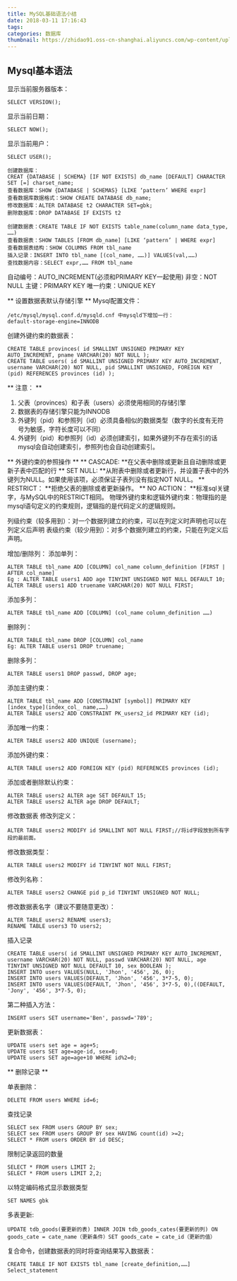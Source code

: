 ```yaml
---
title: MySQL基础语法小结
date: 2018-03-11 17:16:43
tags:
categories: 数据库
thumbnail: https://zhidao91.oss-cn-shanghai.aliyuncs.com/wp-content/uploads/2015/11/databaseDevelopment.jpg
---
```


## Mysql基本语法

显示当前服务器版本：
```
SELECT VERSION();
```

显示当前日期：
```
SELECT NOW();
```
显示当前用户：
```
SELECT USER();
```

```
创建数据库：
CREAT {DATABASE | SCHEMA} [IF NOT EXISTS] db_name [DEFAULT] CHARACTER SET [=] charset_name;
查看数据库：SHOW {DATABASE | SCHEMAS} [LIKE ‘pattern’ WHERE expr]
查看数据库数据格式：SHOW CREATE DATABASE db_name;
修改数据库：ALTER DATABASE t2 CHARACTER SET=gbk;
删除数据库：DROP DATABASE IF EXISTS t2
```

```
创建数据表：CREATE TABLE IF NOT EXISTS table_name(column_name data_type, ……)
查看数据表：SHOW TABLES [FROM db_name] [LIKE ‘pattern’ | WHERE expr]
查看数据表结构：SHOW COLUMNS FROM tbl_name
插入记录：INSERT INTO tbl_name [(col_name, ……)] VALUES(val,……)
查找数据内容：SELECT expr,…… FROM tbl_name
```

自动编号：AUTO_INCREMENT(必须和PRIMARY KEY一起使用)
非空：NOT NULL
主键：PRIMARY KEY
唯一约束：UNIQUE KEY

** 设置数据表默认存储引擎 **
Mysql配置文件：
```
/etc/mysql/mysql.conf.d/mysqld.cnf 中mysqld下增加一行：
default-storage-engine=INNODB
```
创建外键约束的数据表：
```
CREATE TABLE provinces( id SMALLINT UNSIGNED PRIMARY KEY AUTO_INCREMENT, pname VARCHAR(20) NOT NULL );
CREATE TABLE users( id SMALLINT UNSIGNED PRIMARY KEY AUTO_INCREMENT, username VARCHAR(20) NOT NULL, pid SMALLINT UNSIGNED, FOREIGN KEY (pid) REFERENCES provinces (id) );
```
** 注意： **
1.	父表（provinces）和子表（users）必须使用相同的存储引擎
2.	数据表的存储引擎只能为INNODB
3.	外键列（pid）和参照列（id）必须具备相似的数据类型（数字的长度有无符号为敏感，字符长度可以不同）
4.	外键列（pid）和参照列（id）必须创建索引，如果外键列不存在索引的话mysql会自动创建索引，参照列也会自动创建索引。

** 外键约束的参照操作 **
** CASCADE: **在父表中删除或更新且自动删除或更新子表中匹配的行
** SET NULL: **从附表中删除或者更新行，并设置子表中的外键列为NULL。如果使用该项，必须保证子表列没有指定NOT NULL。
** RESTRICT： **拒绝父表的删除或者更新操作。
** NO ACTION： **标准sql关键字，与MySQL中的RESTRICT相同。
物理外键约束和逻辑外键约束：物理指的是mysql语句定义的约束规则，逻辑指的是代码定义的逻辑规则。

列级约束（较多用到）：对一个数据列建立的约束，可以在列定义时声明也可以在列定义后声明
表级约束（较少用到）：对多个数据列建立的约束，只能在列定义后声明。

增加/删除列：
添加单列：
```
ALTER TABLE tbl_name ADD [COLUMN] col_name column_definition [FIRST | AFTER col_name]
Eg : ALTER TABLE users1 ADD age TINYINT UNSIGNED NOT NULL DEFAULT 10;
ALTER TABLE users1 ADD truename VARCHAR(20) NOT NULL FIRST;
```
添加多列：
```
ALTER TABLE tbl_name ADD [COLUMN] (col_name column_definition ……)

```
删除列：
```
ALTER TABLE tbl_name DROP [COLUMN] col_name
Eg: ALTER TABLE users1 DROP truename;
```
	
删除多列：
```
ALTER TABLE users1 DROP passwd, DROP age;
```

添加主键约束：
```
ALTER TABLE tbl_name ADD [CONSTRAINT [symbol]] PRIMARY KEY [index_type](index_col_ name,……)
ALTER TABLE users2 ADD CONSTRAINT PK_users2_id PRIMARY KEY (id);
```
添加唯一约束：
```
ALTER TABLE users2 ADD UNIQUE (username);
```
添加外键约束：
```
ALTER TABLE users2 ADD FOREIGN KEY (pid) REFERENCES provinces (id);
```
添加或者删除默认约束：
```
ALTER TABLE users2 ALTER age SET DEFAULT 15;
ALTER TABLE users2 ALTER age DROP DEFAULT;
```
修改数据表
修改列定义：
```	
ALTER TABLE users2 MODIFY id SMALLINT NOT NULL FIRST;//将id字段放到所有字段的最前面。
```
修改数据类型：
```	
ALTER TABLE users2 MODIFY id TINYINT NOT NULL FIRST;
```
修改列名称：
```	
ALTER TABLE users2 CHANGE pid p_id TINYINT UNSIGNED NOT NULL;
```
修改数据表名字（建议不要随意更改）：
```	
ALTER TABLE users2 RENAME users3;
RENAME TABLE users3 TO users2;
```
插入记录
```
CREATE TABLE users( id SMALLINT UNSIGNED PRIMARY KEY AUTO_INCREMENT, username VARCHAR(20) NOT NULL, passwd VARCHAR(20) NOT NULL, age TINYINT UNSIGNED NOT NULL DEFAULT 10, sex BOOLEAN );
INSERT INTO users VALUES(NULL, 'Jhon', '456', 26, 0);
INSERT INTO users VALUES(DEFAULT, 'Jhon', '456', 3*7-5, 0);
INSERT INTO users VALUES(DEFAULT, 'Jhon', '456', 3*7-5, 0),((DEFAULT, 'Jony', '456', 3*7-5, 0);
```
第二种插入方法：
```
INSERT users SET username='Ben', passwd='789';
```

更新数据表：
```
UPDATE users set age = age+5;
UPDATE users SET age=age-id, sex=0;
UPDATE users SET age=age+10 WHERE id%2=0;
```
** 删除记录 **
 
单表删除：
```
DELETE FROM users WHERE id=6;
```

查找记录
```
SELECT sex FROM users GROUP BY sex;
SELECT sex FROM users GROUP BY sex HAVING count(id) >=2;
SELECT * FROM users ORDER BY id DESC;
```
限制记录返回的数量
```
SELECT * FROM users LIMIT 2;
SELECT * FROM users LIMIT 2,2;	
```
以特定编码格式显示数据类型
```
SET NAMES gbk
```

多表更新:
```
UPDATE tdb_goods(要更新的表) INNER JOIN tdb_goods_cates(要更新的列) ON goods_cate = cate_name（更新条件）SET goods_cate = cate_id（更新的值）
```

复合命令，创建数据表的同时将查询结果写入数据表：
```
CREATE TABLE IF NOT EXISTS tbl_name [create_definition,……] Select_statement
```
